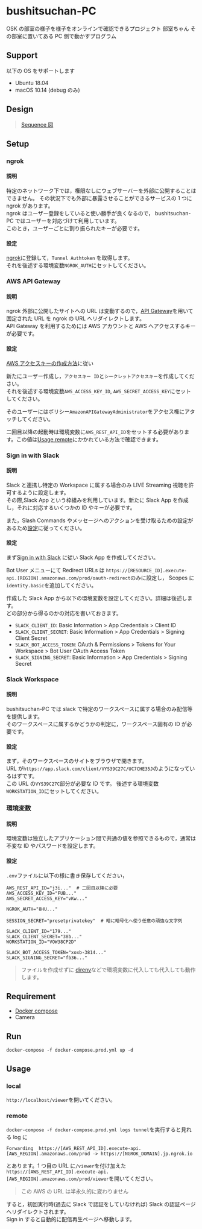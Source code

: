 # bushitsuchan-PC

OSK の部室の様子を様子をオンラインで確認できるプロジェクト 部室ちゃん
その部室に置いてある PC 側で動かすプログラム

## Support

以下の OS をサポートします

- Ubuntu 18.04
- macOS 10.14 (debug のみ)

## Design

> [Sequence 図](/docs/sequence.md)

## Setup

### ngrok

#### 説明

特定のネットワーク下では，権限なしにウェブサーバーを外部に公開することはできません。
その状況下でも外部に暴露させることができるサービスの 1 つに ngrok があります。  
ngrok はユーザー登録をしていると使い勝手が良くなるので， bushitsuchan-PC ではユーザーを対応づけて利用しています。  
このとき，ユーザーごとに割り振られたキーが必要です。

#### 設定

[ngrok](https://ngrok.com/)に登録して，`Tunnel Authtoken` を取得します。  
それを後述する環境変数`NGROK_AUTH`にセットしてください。

### AWS API Gateway

#### 説明

ngrok 外部に公開したサイトへの URL は変動するので，[API Gateway](https://aws.amazon.com/jp/api-gateway/)を用いて固定された URL を ngrok の URL へリダイレクトします。  
API Gateway を利用するためには AWS アカウントと AWS へアクセスするキーが必要です。

#### 設定

[AWS アクセスキーの作成方法](https://aws.amazon.com/jp/premiumsupport/knowledge-center/create-access-key/)に従い

新たにユーザー作成し，`アクセスキー ID`と`シークレットアクセスキー`を作成してください。  
それを後述する環境変数`AWS_ACCESS_KEY_ID`, `AWS_SECRET_ACCESS_KEY`にセットしてください。

そのユーザーにはポリシー`AmazonAPIGatewayAdministrator`をアクセス権にアタッチしてください。

二回目以降の起動時は環境変数に`AWS_REST_API_ID`をセットする必要があります。この値は[Usage remote](#remote)にかかれている方法で確認できます。

### Sign in with Slack

#### 説明

Slack と連携し特定の Workspace に属する場合のみ LIVE Streaming 視聴を許可するように設定します。  
その際,Slack App という枠組みを利用しています。新たに Slack App を作成し，それに対応するいくつかの ID やキーが必要です。

また，Slash Commands やメッセージへのアクションを受け取るための設定があるため[設定](slack/README.md)に従ってください。

#### 設定

まず[Sign in with Slack](https://api.slack.com/docs/sign-in-with-slack) に従い Slack App を作成してください。

Bot User メニューにて Redirect URLs は
`https://[RESOURCE_ID].execute-api.[REGION].amazonaws.com/prod/oauth-redirect`のみに設定し，
Scopes に`identity.basic`を追加してください。

作成した Slack App から以下の環境変数を設定してください。詳細は後述します。  
どの部分から得るのかの対応を書いておきます。

- `SLACK_CLIENT_ID`: Basic Information > App Credentials > Client ID
- `SLACK_CLIENT_SECRET`: Basic Information > App Credentials > Signing Client Secret
- `SLACK_BOT_ACCESS_TOKEN`: OAuth & Permissions > Tokens for Your Workspace > Bot User OAuth Access Token
- `SLACK_SIGNING_SECRET`: Basic Information > App Credentials > Signing Secret

### Slack Workspace

#### 説明

bushitsuchan-PC では slack で特定のワークスペースに属する場合のみ配信等を提供します。  
そのワークスペースに属するかどうかの判定に，ワークスペース固有の ID が必要です。

#### 設定

まず，そのワークスペースのサイトをブラウザで開きます。  
URL が`https://app.slack.com/client/VYS39C27C/UC7CHE35J`のようになっているはずです。  
この URL の`VYS39C27C`部分が必要な ID です。
後述する環境変数`WORKSTATION_ID`にセットしてください。

### 環境変数

#### 説明

環境変数は独立したアプリケーション間で共通の値を参照できるもので，通常は不変な ID やパスワードを設定します。

#### 設定

`.env`ファイルに以下の様に書き保存してください，

```text
AWS_REST_API_ID="j3i..."  # 二回目以降に必要
AWS_ACCESS_KEY_ID="FUB..."
AWS_SECRET_ACCESS_KEY="vKw..."

NGROK_AUTH="8HU..."

SESSION_SECRET="presetprivatekey"  # 暗に暗号化へ使う任意の頑強な文字列

SLACK_CLIENT_ID="179..."
SLACK_CLIENT_SECRET="38b..."
WORKSTATION_ID="VOW38CP2D"

SLACK_BOT_ACCESS_TOKEN="xoxb-3814..."
SLACK_SIGNING_SECRET="fb36..."
```

> ファイルを作成せずに [direnv](https://direnv.net/)などで環境変数に代入しても代入しても動作します。

## Requirement

- [Docker compose](https://docs.docker.com/compose/install/)
- Camera

## Run

```bash=
docker-compose -f docker-compose.prod.yml up -d
```

## Usage

### local

`http://localhost/viewer`を開いてください。

### remote

`docker-compose -f docker-compose.prod.yml logs tunnel`を実行すると見れる log に

```text=
Forwarding  https://[AWS_REST_API_ID].execute-api.[AWS_REGION].amazonaws.com/prod -> https://[NGROK_DOMAIN].jp.ngrok.io
```

とあります。1 つ目の URL に`/viewer`を付け加えた`https://[AWS_REST_API_ID].execute-api.[AWS_REGION].amazonaws.com/prod/viewer`を開いてください。

> この AWS の URL は半永久的に変わりません

すると，初回実行時(過去に Slack で認証をしていなければ) Slack の認証ページへリダイレクトされます。  
Sign in すると自動的に配信再生ページへ移動します。
